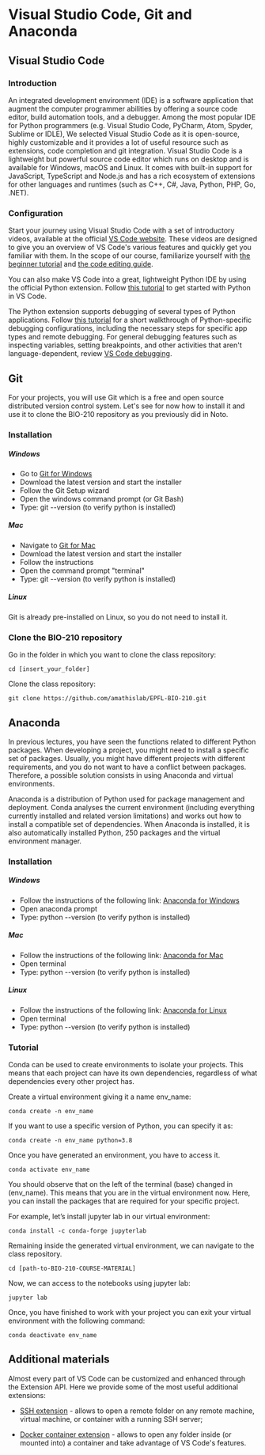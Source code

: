 # Visual Studio Code, Git and Anaconda

## Visual Studio Code

### Introduction
An integrated development environment (IDE) is a software application that augment the computer programmer abilities by offering a source code editor, build automation tools, and a debugger. Among the most popular IDE for Python programmers (e.g. Visual Studio Code, PyCharm, Atom, Spyder, Sublime or IDLE), We selected Visual Studio Code as it is open-source, highly customizable and it provides a lot of useful resource such as extensions, code completion and git integration. Visual Studio Code is a lightweight but powerful source code editor which runs on desktop and is available for Windows, macOS and Linux. It comes with built-in support for JavaScript, TypeScript and Node.js and has a rich ecosystem of extensions for other languages and runtimes (such as C++, C#, Java, Python, PHP, Go, .NET).

### Configuration
Start your journey using Visual Studio Code with a set of introductory videos, available at the official [VS Code website](https://code.visualstudio.com/docs/getstarted/introvideos). These videos are designed to give you an overview of VS Code's various features and quickly get you familiar with them. In the scope of our course, familiarize yourself with [the beginner tutorial](https://code.visualstudio.com/docs/introvideos/basics) and [the code editing guide](https://https://code.visualstudio.com/docs/introvideos/codeediting).

You can also make VS Code into a great, lightweight Python IDE by using the official Python extension. Follow [this tutorial](https://code.visualstudio.com/docs/python/python-tutorial) to get started with Python in VS Code.

The Python extension supports debugging of several types of Python applications. Follow [this tutorial](https://code.visualstudio.com/docs/python/debugging) for a short walkthrough of Python-specific debugging configurations, including the necessary steps for specific app types and remote debugging. For general debugging features such as inspecting variables, setting breakpoints, and other activities that aren't language-dependent, review [VS Code debugging](https://code.visualstudio.com/docs/editor/debugging).

## Git
For your projects, you will use Git which is a free and open source distributed version control system. Let's see for now how to install it and use it to clone the BIO-210 repository as you previously did in Noto.

### Installation

##### Windows

- Go to [Git for Windows](https://gitforwindows.org/)
- Download the latest version and start the installer
- Follow the Git Setup wizard
- Open the windows command prompt (or Git Bash)
- Type: git --version   (to verify python is installed)

##### Mac

- Navigate to [Git for Mac](https://sourceforge.net/projects/git-osx-installer/files/git-2.23.0-intel-universal-mavericks.dmg/download)
- Download the latest version and start the installer
- Follow the instructions
- Open the command prompt "terminal" 
- Type: git --version   (to verify python is installed)

##### Linux

Git is already pre-installed on Linux, so you do not need to install it.

### Clone the BIO-210 repository

Go in the folder in which you want to clone the class repository:

`cd [insert_your_folder]`

Clone the class repository:

`git clone https://github.com/amathislab/EPFL-BIO-210.git`


## Anaconda
In previous lectures, you have seen the functions related to different Python packages. When developing a project, you might need to install a specific set of packages. Usually, you might have different projects with different requirements, and you do not want to have a conflict between packages. Therefore, a possible solution consists in using Anaconda and virtual environments. 

Anaconda is a distribution of Python used for package management and deployment. Conda analyses the current environment (including everything currently installed and related version limitations) and works out how to install a compatible set of dependencies. When Anaconda is installed, it is also automatically installed Python, 250 packages and the virtual environment manager.

### Installation

##### Windows

- Follow the instructions of the following link: [Anaconda for Windows](https://docs.anaconda.com/anaconda/install/windows/)
- Open anaconda prompt
- Type: python --version  (to verify python is installed)

##### Mac

- Follow the instructions of the following link: [Anaconda for Mac](https://docs.anaconda.com/anaconda/install/mac-os/)
- Open terminal
- Type: python --version   (to verify python is installed)

##### Linux

- Follow the instructions of the following link: [Anaconda for Linux](https://docs.anaconda.com/anaconda/install/linux/)
- Open terminal
- Type: python --version  (to verify python is installed)

### Tutorial
Conda can be used to create environments to isolate your projects. This means that each project can have its own dependencies, regardless of what dependencies every other project has.

Create a virtual environment giving it a name env_name:

`conda create -n env_name`

If you want to use a specific version of Python, you can specify it as:

`conda create -n env_name python=3.8`

Once you have generated an environment, you have to access it.

`conda activate env_name`

You should observe that on the left of the terminal (base) changed in (env_name). This means that you are in the virtual environment now. Here, you can install the packages that are required for your specific project.

For example, let’s install jupyter lab in our virtual environment:

`conda install -c conda-forge jupyterlab`

Remaining inside the generated virtual environment, we can navigate to the class repository.

`cd [path-to-BIO-210-COURSE-MATERIAL]`

Now, we can access to the notebooks using jupyter lab:

`jupyter lab`

Once, you have finished to work with your project you can exit your virtual environment with the following command: 

`conda deactivate env_name`

## Additional materials

Almost every part of VS Code can be customized and enhanced through the Extension API. Here we provide some of the most useful additional extensions:

* [SSH extension](https://code.visualstudio.com/docs/remote/ssh) - allows to open a remote folder on any remote machine, virtual machine, or container with a running SSH server;

* [Docker container extension](https://code.visualstudio.com/docs/remote/containers) - allows to open any folder inside (or mounted into) a container and take advantage of VS Code's features.